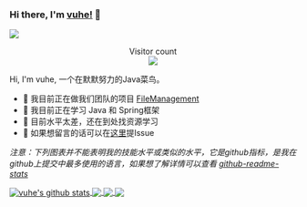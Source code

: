 ### Hi there, I'm [vuhe!](https://gitee.com/vuhe) 👋

<img src="https://github.com/vuhe/vuhe/resources/banner.png">

<p align="center"> 
  Visitor count<br>
  <img src="https://profile-counter.glitch.me/sagar-viradiya/count.svg" />
</p>

Hi, I'm vuhe, 一个在默默努力的Java菜鸟。

- 🔭 我目前正在做我们团队的项目 [FileManagement](https://gitee.com/CloudFileManagement)
- 🌱 我目前正在学习 Java 和 Spring框架
- 👯 目前水平太差，还在到处找资源学习
- 💬 如果想留言的话可以在[这里](https://github.com/vuhe/vuhe/issues)提Issue
 

<!--- 
  if you have forked this to use on your profile, 
  Change the `github-readme-stats.anuraghazra1.vercel.app` to `github-readme-stats.vercel.app` 
--->

<!-- Change the `github-readme-stats.anuraghazra1.vercel.app` to `github-readme-stats.vercel.app`  -->

*注意：下列图表并不能表明我的技能水平或类似的水平，它是github指标，是我在github上提交中最多使用的语言，如果想了解详情可以查看 [github-readme-stats](https://github.com/anuraghazra/github-readme-stats)*


<a href="https://github.com/vuhe">
  <img align="center" src="https://github-readme-stats.vercel.app/api?username=vuhe&show_icons=true&include_all_commits=true&theme=dark&hide=stars" alt="vuhe's github stats" />
</a>
<a href="https://github.com/vuhe">
  <!-- Change the `github-readme-stats.anuraghazra1.vercel.app` to `github-readme-stats.vercel.app`  -->
  <img align="center" src="https://github-readme-stats.vercel.app/api/top-langs/?username=vuhe&layout=compact&theme=dark" />
</a>

<a href="https://github.com/vuhe/EasyMusic">
  <!-- Change the `github-readme-stats.anuraghazra1.vercel.app` to `github-readme-stats.vercel.app`  -->
  <img align="center" src="https://github-readme-stats.vercel.app/api/pin/?username=vuhe&repo=EasyMusic&theme=dark" />
</a>    
<a href="https://github.com/vuhe/MyWeibo">
  <!-- Change the `github-readme-stats.anuraghazra1.vercel.app` to `github-readme-stats.vercel.app`  -->
  <img align="center" src="https://github-readme-stats.vercel.app/api/pin/?username=vuhe&repo=MyWeibo&theme=dark" />
</a>

